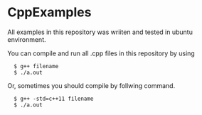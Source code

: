 # CppExamples

All examples in this repository was wriiten and tested in ubuntu environment.

You can compile and run all .cpp files in this repository by using

      $ g++ filename 
      $ ./a.out

Or, sometimes you should compile by follwing command.

      $ g++ -std=c++11 filename
      $ ./a.out
